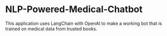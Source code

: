 # NLP-Powered-Medical-Chatbot
This application uses LangChain with OpenAI to make a working bot that is trained on medical data from trusted books.
